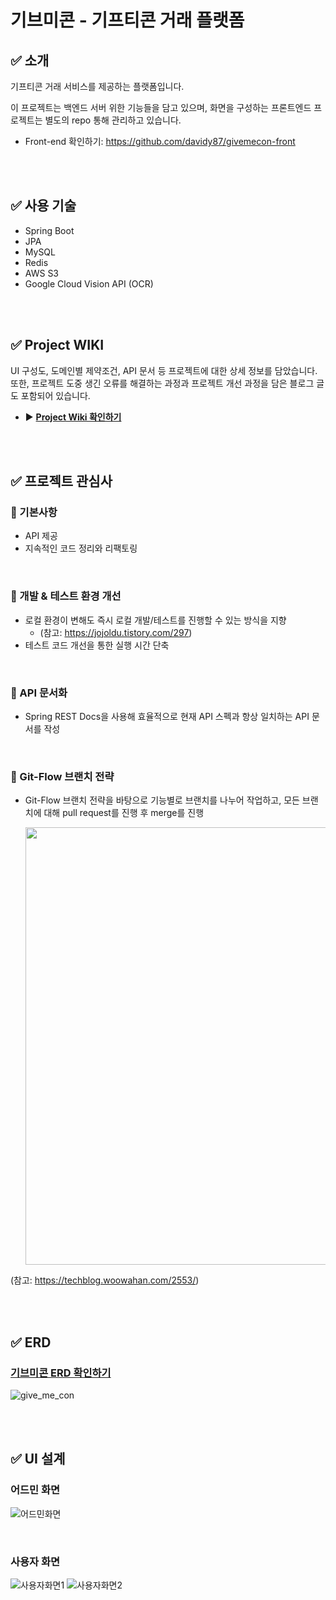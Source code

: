 # 기브미콘 - 기프티콘 거래 플랫폼

## ✅ 소개
기프티콘 거래 서비스를 제공하는 플랫폼입니다.

이 프로젝트는 백엔드 서버 위한 기능들을 담고 있으며, 화면을 구성하는 프론트엔드 프로젝트는 별도의 repo 통해 관리하고 있습니다.
* Front-end 확인하기: https://github.com/davidy87/givemecon-front

<br>
<br>

## ✅ 사용 기술

* Spring Boot
* JPA
* MySQL
* Redis
* AWS S3
* Google Cloud Vision API (OCR)

<br>
<br>

## ✅ Project WIKI
UI 구성도, 도메인별 제약조건, API 문서 등 프로젝트에 대한 상세 정보를 담았습니다. 또한, 프로젝트 도중 생긴 오류를
해결하는 과정과 프로젝트 개선 과정을 담은 블로그 글도 포함되어 있습니다.

* ▶️ **[Project Wiki 확인하기](https://github.com/davidy87/give-me-con/wiki)**

<br>
<br>

## ✅ 프로젝트 관심사

### 💠 기본사항
* API 제공
* 지속적인 코드 정리와 리팩토링

<br>

### 💠 개발 & 테스트 환경 개선
* 로컬 환경이 변해도 즉시 로컬 개발/테스트를 진행할 수 있는 방식을 지향
  - (참고: https://jojoldu.tistory.com/297)
* 테스트 코드 개선을 통한 실행 시간 단축

<br>

### 💠 API 문서화
* Spring REST Docs을 사용해 효율적으로 현재 API 스펙과 항상 일치하는 API 문서를 작성

<br>

### 💠 Git-Flow 브랜치 전략
* Git-Flow 브랜치 전략을 바탕으로 기능별로 브랜치를 나누어 작업하고, 모든 브랜치에 대해 pull request를 진행 후 
merge를 진행

  <img src="https://devocean.sk.com/editorImg/2023/12/15/6c564810665399f6549ed2bffc7e763c7e39f5fab128a3442ddeb44ee6593c04" alt="" width="700"/>

(참고: https://techblog.woowahan.com/2553/)

<br>
<br>

## ✅ ERD

### [기브미콘 ERD 확인하기](https://www.erdcloud.com/p/sH3M9BHp2TXvXo5yG)
![give_me_con](https://github.com/user-attachments/assets/6d980503-b5bb-47bd-a39c-d9eec7a34a24)

<br>
<br>

## ✅ UI 설계
### 어드민 화면
![어드민화면](https://github.com/user-attachments/assets/179bf1b9-048c-4a50-a756-1ff14c4e9885)

<br>

### 사용자 화면
![사용자화면1](https://github.com/user-attachments/assets/daa2252a-4a4e-484d-a477-b4e8e982b09d)
![사용자화면2](https://github.com/user-attachments/assets/b9288276-2563-43a4-9577-ed12aa1b68c4)

